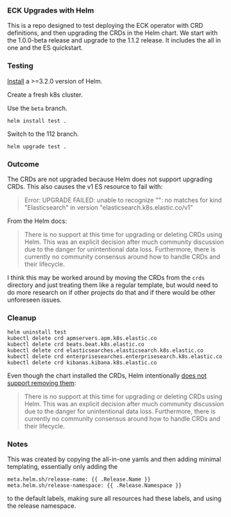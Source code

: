 ### ECK Upgrades with Helm

This is a repo designed to test deploying the ECK operator with CRD definitions, and then upgrading the CRDs in the Helm chart. We start with the 1.0.0-beta release and upgrade to the 1.1.2 release. It includes the all in one and the ES quickstart.

### Testing

[Install](https://helm.sh/docs/intro/install/) a >=3.2.0 version of Helm.

Create a fresh k8s cluster.

Use the `beta` branch.

```
helm install test .
```

Switch to the 112 branch.

```
helm upgrade test .
```

### Outcome

The CRDs are not upgraded because Helm does not support upgrading CRDs. This also causes the v1 ES resource to fail with:

>Error: UPGRADE FAILED: unable to recognize "": no matches for kind "Elasticsearch" in version "elasticsearch.k8s.elastic.co/v1"

From the Helm docs:
>There is no support at this time for upgrading or deleting CRDs using Helm. This was an explicit decision after much community discussion due to the danger for unintentional data loss. Furthermore, there is currently no community consensus around how to handle CRDs and their lifecycle.

I think this may be worked around by moving the CRDs from the `crds` directory and just treating them like a regular template, but would need to do more research on if other projects do that and if there would be other unforeseen issues.

### Cleanup

```
helm uninstall test
kubectl delete crd apmservers.apm.k8s.elastic.co
kubectl delete crd beats.beat.k8s.elastic.co
kubectl delete crd elasticsearches.elasticsearch.k8s.elastic.co
kubectl delete crd enterprisesearches.enterprisesearch.k8s.elastic.co
kubectl delete crd kibanas.kibana.k8s.elastic.co
```

Even though the chart installed the CRDs, Helm intentionally [does not support removing them](https://helm.sh/docs/chart_best_practices/custom_resource_definitions/):

>There is no support at this time for upgrading or deleting CRDs using Helm. This was an explicit decision after much community discussion due to the danger for unintentional data loss. Furthermore, there is currently no community consensus around how to handle CRDs and their lifecycle.


### Notes

This was created by copying the all-in-one yamls and then adding minimal templating, essentially only adding the

```
meta.helm.sh/release-name: {{ .Release.Name }}
meta.helm.sh/release-namespace: {{ .Release.Namespace }}
```

to the default labels, making sure all resources had these labels, and using the release namespace.

